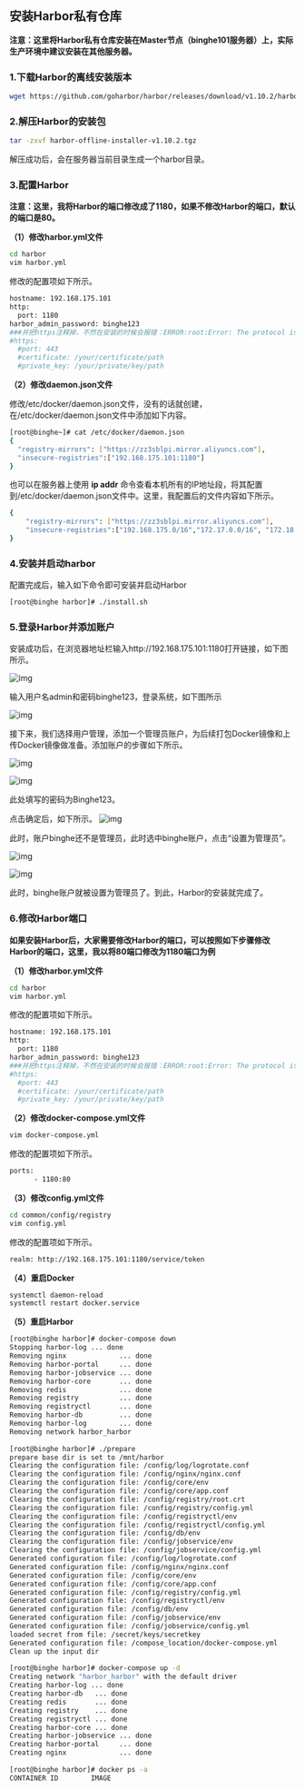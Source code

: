 ## 安装Harbor私有仓库

**注意：这里将Harbor私有仓库安装在Master节点（binghe101服务器）上，实际生产环境中建议安装在其他服务器。**

### 1.下载Harbor的离线安装版本

```bash
wget https://github.com/goharbor/harbor/releases/download/v1.10.2/harbor-offline-installer-v1.10.2.tgz
```

### 2.解压Harbor的安装包

```bash
tar -zxvf harbor-offline-installer-v1.10.2.tgz
```

解压成功后，会在服务器当前目录生成一个harbor目录。

### 3.配置Harbor

**注意：这里，我将Harbor的端口修改成了1180，如果不修改Harbor的端口，默认的端口是80。**

**（1）修改harbor.yml文件**

```bash
cd harbor
vim harbor.yml
```

修改的配置项如下所示。

```bash
hostname: 192.168.175.101
http:
  port: 1180
harbor_admin_password: binghe123
###并把https注释掉，不然在安装的时候会报错：ERROR:root:Error: The protocol is https but attribute ssl_cert is not set
#https:
  #port: 443
  #certificate: /your/certificate/path
  #private_key: /your/private/key/path
```

**（2）修改daemon.json文件**

修改/etc/docker/daemon.json文件，没有的话就创建，在/etc/docker/daemon.json文件中添加如下内容。

```bash
[root@binghe~]# cat /etc/docker/daemon.json
{
  "registry-mirrors": ["https://zz3sblpi.mirror.aliyuncs.com"],
  "insecure-registries":["192.168.175.101:1180"]
}
```

也可以在服务器上使用 **ip addr** 命令查看本机所有的IP地址段，将其配置到/etc/docker/daemon.json文件中。这里，我配置后的文件内容如下所示。

```bash
{
    "registry-mirrors": ["https://zz3sblpi.mirror.aliyuncs.com"],
    "insecure-registries":["192.168.175.0/16","172.17.0.0/16", "172.18.0.0/16", "172.16.29.0/16", "192.168.175.101:1180"]
}
```

### 4.安装并启动harbor

配置完成后，输入如下命令即可安装并启动Harbor

```bash
[root@binghe harbor]# ./install.sh 
```

### 5.登录Harbor并添加账户

安装成功后，在浏览器地址栏输入http://192.168.175.101:1180打开链接，如下图所示。

![img](https://img-blog.csdnimg.cn/20200521004111497.jpg)

输入用户名admin和密码binghe123，登录系统，如下图所示

![img](https://img-blog.csdnimg.cn/20200521004122673.jpg)

接下来，我们选择用户管理，添加一个管理员账户，为后续打包Docker镜像和上传Docker镜像做准备。添加账户的步骤如下所示。

![img](https://img-blog.csdnimg.cn/20200521004138579.jpg)

![img](https://img-blog.csdnimg.cn/20200521004149568.jpg)

此处填写的密码为Binghe123。

点击确定后，如下所示。
![img](https://img-blog.csdnimg.cn/20200521004202656.jpg)

此时，账户binghe还不是管理员，此时选中binghe账户，点击“设置为管理员”。

![img](https://img-blog.csdnimg.cn/20200521004213623.jpg)

![img](https://img-blog.csdnimg.cn/20200521004223621.jpg)

此时，binghe账户就被设置为管理员了。到此，Harbor的安装就完成了。

### 6.修改Harbor端口

**如果安装Harbor后，大家需要修改Harbor的端口，可以按照如下步骤修改Harbor的端口，这里，我以将80端口修改为1180端口为例**

**（1）修改harbor.yml文件**

```bash
cd harbor
vim harbor.yml
```

修改的配置项如下所示。

```bash
hostname: 192.168.175.101
http:
  port: 1180
harbor_admin_password: binghe123
###并把https注释掉，不然在安装的时候会报错：ERROR:root:Error: The protocol is https but attribute ssl_cert is not set
#https:
  #port: 443
  #certificate: /your/certificate/path
  #private_key: /your/private/key/path
```

**（2）修改docker-compose.yml文件**

```bash
vim docker-compose.yml
```

修改的配置项如下所示。

```bash
ports:
      - 1180:80
```

**（3）修改config.yml文件**

```bash
cd common/config/registry
vim config.yml
```

修改的配置项如下所示。

```bash
realm: http://192.168.175.101:1180/service/token
```

**（4）重启Docker**

```bash
systemctl daemon-reload
systemctl restart docker.service
```

**（5）重启Harbor**

```bash
[root@binghe harbor]# docker-compose down
Stopping harbor-log ... done
Removing nginx             ... done
Removing harbor-portal     ... done
Removing harbor-jobservice ... done
Removing harbor-core       ... done
Removing redis             ... done
Removing registry          ... done
Removing registryctl       ... done
Removing harbor-db         ... done
Removing harbor-log        ... done
Removing network harbor_harbor
 
[root@binghe harbor]# ./prepare
prepare base dir is set to /mnt/harbor
Clearing the configuration file: /config/log/logrotate.conf
Clearing the configuration file: /config/nginx/nginx.conf
Clearing the configuration file: /config/core/env
Clearing the configuration file: /config/core/app.conf
Clearing the configuration file: /config/registry/root.crt
Clearing the configuration file: /config/registry/config.yml
Clearing the configuration file: /config/registryctl/env
Clearing the configuration file: /config/registryctl/config.yml
Clearing the configuration file: /config/db/env
Clearing the configuration file: /config/jobservice/env
Clearing the configuration file: /config/jobservice/config.yml
Generated configuration file: /config/log/logrotate.conf
Generated configuration file: /config/nginx/nginx.conf
Generated configuration file: /config/core/env
Generated configuration file: /config/core/app.conf
Generated configuration file: /config/registry/config.yml
Generated configuration file: /config/registryctl/env
Generated configuration file: /config/db/env
Generated configuration file: /config/jobservice/env
Generated configuration file: /config/jobservice/config.yml
loaded secret from file: /secret/keys/secretkey
Generated configuration file: /compose_location/docker-compose.yml
Clean up the input dir
 
[root@binghe harbor]# docker-compose up -d
Creating network "harbor_harbor" with the default driver
Creating harbor-log ... done
Creating harbor-db   ... done
Creating redis       ... done
Creating registry    ... done
Creating registryctl ... done
Creating harbor-core ... done
Creating harbor-jobservice ... done
Creating harbor-portal     ... done
Creating nginx             ... done
 
[root@binghe harbor]# docker ps -a
CONTAINER ID        IMAGE                                               COMMAND                  CREATED             STATUS                             PORTS
```